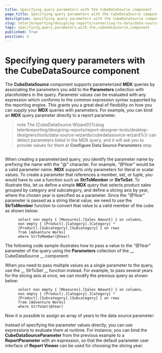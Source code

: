 ```yaml
---
title: Specifying query parameters with the CubeDataSource component
page_title: Specifying query parameters with the CubeDataSource component | for Telerik Reporting Documentation
description: Specifying query parameters with the CubeDataSource component
slug: telerikreporting/designing-reports/connecting-to-data/data-source-components/cubedatasource-component/specifying-query-parameters-with-the-cubedatasource-component
tags: specifying,query,parameters,with,the,cubedatasource,component
published: True
position: 4
---
```


# Specifying query parameters with the CubeDataSource component



The __CubeDataSource__ component supports parameterized __MDX__
        queries by associating the parameters you add to the __Parameters__ collection with
        placeholders in the query. Parameter values can be evaluated with any expression which conforms to the
        common expression syntax supported by the reporting engine. This grants you a great deal of flexibility
        on how you can supply your __MDX__ queries with parameters. For example, you can
        bind an __MDX__ query parameter directly to a report parameter.
      

>note The [CubeDataSource Wizard]({%slug telerikreporting/designing-reports/report-designer-tools/desktop-designers/tools/data-source-wizards/cubedatasource-wizard%}) can detect parameters listed          in the MDX query, and it will ask you to provide values for them at  __Configure Data Source Parameters__  step.        


## 

When creating a parameterized query, you identify the parameter name by prefixing the name with the
          *"@"* character. For example, *"@Year"* would
          be a valid parameter name. __MDX__ supports only parameters for literal or scalar
          values. To create a parameter that references a member, set, or tuple, you would have to use a function
          such as __StrToMember__ or __StrToSet__. To illustrate this,
          let us define a simple __MDX__ query that selects product sales grouped by category
          and subcategory, and define a slicing axis by year, where the chosen year is specified as a parameter.
          Since the *"@Year"* parameter is passed as a string literal value, we need
          to use the __StrToMember__ function to convert that value to a valid member of
          the cube as shown below:
        

	
          select non empty { [Measures].[Sales Amount] } on columns,
          non empty { [Product].[Category].[Category] *
          [Product].[Subcategory].[Subcategory] } on rows
          from [Adventure Works]
          where StrToMember(@Year)
        



The following code sample illustrates how to pass a value to the *"@Year"*
          parameter of the query using the __Parameters__ collection of the __
            CubeDataSource
          __ component:
        

	



	



When you need to pass multiple values as a single parameter to the query, use the __
            StrToSet
          __ function instead. For example, to pass several years for the slicing axis at once, we can
          modify the previous query as shown below:
        

	
          select non empty { [Measures].[Sales Amount] } on columns,
          non empty { [Product].[Category].[Category] *
          [Product].[Subcategory].[Subcategory] } on rows
          from [Adventure Works]
          where StrToSet(@Year)
        



Now it is possible to assign an array of years to the data source parameter:
        

	



	



Instead of specifying the parameter values directly, you can use expressions to evaluate them at runtime.
          For instance, you can bind the __CubeDataSourceParameter__ from the previous example
          to a __ReportParameter__ with an expression, so that the default parameter user
          interface of __Report Viewer__ can be used for choosing the slicing year:
        

	



	


